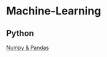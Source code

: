 # Machine-Learning

## Python
[Numpy & Pandas](https://morvanzhou.github.io/tutorials/data-manipulation/np-pd/)
